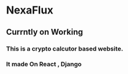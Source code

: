 # NexaFlux 
## Currntly on Working

### This is a crypto calcutor based website.
### It made On React , Django 
